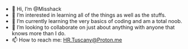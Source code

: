 - 👋 Hi, I’m @Misshack
- 👀 I’m interested in learning all of the things as well as the stuffs. 
- 🌱 I’m currently learning the very basics of coding and am a total noob.
- 💞️ I’m looking to collaborate on just about anything with anyone that knows more than I do. 
- 📫 How to reach me: HR.Tuscany@Proton.me

<!---
Misshack/Misshack is a ✨ special ✨ repository because its `README.md` (this file) appears on your GitHub profile.
You can click the Preview link to take a look at your changes.
--->
